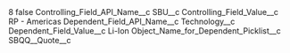 <?xml version="1.0" encoding="UTF-8"?>
<CustomMetadata xmlns="http://soap.sforce.com/2006/04/metadata" xmlns:xsi="http://www.w3.org/2001/XMLSchema-instance" xmlns:xsd="http://www.w3.org/2001/XMLSchema">
    <label>8</label>
    <protected>false</protected>
    <values>
        <field>Controlling_Field_API_Name__c</field>
        <value xsi:type="xsd:string">SBU__c</value>
    </values>
    <values>
        <field>Controlling_Field_Value__c</field>
        <value xsi:type="xsd:string">RP - Americas</value>
    </values>
    <values>
        <field>Dependent_Field_API_Name__c</field>
        <value xsi:type="xsd:string">Technology__c</value>
    </values>
    <values>
        <field>Dependent_Field_Value__c</field>
        <value xsi:type="xsd:string">Li-Ion</value>
    </values>
    <values>
        <field>Object_Name_for_Dependent_Picklist__c</field>
        <value xsi:type="xsd:string">SBQQ__Quote__c</value>
    </values>
</CustomMetadata>
